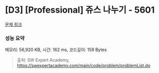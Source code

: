 # [D3] [Professional] 쥬스 나누기 - 5601 

[문제 링크](https://swexpertacademy.com/main/code/problem/problemDetail.do?contestProbId=AWXGAylqcdYDFAUo) 

### 성능 요약

메모리: 56,920 KB, 시간: 162 ms, 코드길이: 159 Bytes



> 출처: SW Expert Academy, https://swexpertacademy.com/main/code/problem/problemList.do